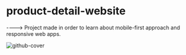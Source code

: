 # product-detail-website

----> Project made in order to learn about mobile-first approach and responsive web apps.


![github-cover](https://user-images.githubusercontent.com/99715716/201758998-23ba186f-6ee8-4975-8587-f6facafb2d46.png)
